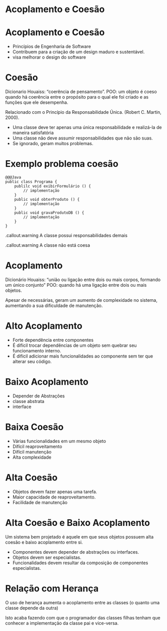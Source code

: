 <!SLIDE section center>
# Acoplamento e Coesão


<!SLIDE>
# Acoplamento e Coesão

* Princípios de Engenharia de Software
* Contribuem para a criação de um design maduro e sustentável.
* visa melhorar o design do software


<!SLIDE>
# Coesão

Dicionario Houaiss: “coerência de pensamento”.
POO: um objeto é coeso quando há coerência entre o propósito para o qual ele foi criado e as funções que ele desempenha.

Relacionado com o Princípio da Responsabilidade Única. 
(Robert C. Martin, 2000).

* Uma classe deve ter apenas  uma única responsabilidade e realizá-la de maneira satisfatória
* Uma classe não deve assumir responsabilidades que não são suas.
* Se ignorado, geram muitos problemas.


<!SLIDE>
# Exemplo problema coesão

    @@@Java
    public class Programa {
	    publilc void exibirFormulário () {
		    // implementação 
	    }
	    public void obterProduto () {
		    // implementação
	    }
	    public void gravaProdutoDB () {
		    // implementação
	    }
    }
    
    
.callout.warning A classe possui responsabilidades demais

.callout.warning A classe não está coesa





<!SLIDE>
# Acoplamento

Dicionário Houaiss: “união ou ligação entre dois ou mais corpos, formando um único conjunto”
POO: quando há uma ligação entre dois ou mais objetos.

Apesar de necessárias, geram um aumento de complexidade no sistema, aumentando a sua dificuldade de manutenção.



<!SLIDE>
# Alto Acoplamento

* Forte dependência entre componentes
* É difícil trocar dependências de um objeto sem quebrar seu funcionamento interno.
* É difícil adicionar mais funcionalidades ao componente sem ter que alterar seu código.


<!SLIDE>
# Baixo Acoplamento

* Depender de Abstrações
 * classe abstrata
 * interface


<!SLIDE>
# Baixa Coesão

* Várias funcionalidades em um mesmo objeto
* Difícil reaproveitamento
* Difícil manutenção
* Alta complexidade

<!SLIDE>
# Alta Coesão

* Objetos devem fazer apenas uma tarefa.
* Maior capacidade de reaproveitamento.
* Facilidade de manutenção


<!SLIDE>
# Alta Coesão e Baixo Acoplamento

Um sistema bem projetado é aquele em que seus objetos possuem alta coesão e baixo acoplamento entre si. 

* Componentes devem depender de abstrações ou interfaces.
* Objetos devem ser especialistas.
* Funcionalidades devem resultar da composição de componentes especialistas.


<!SLIDE>
# Relação com Herança

O uso de herança aumenta o acoplamento entre as classes (o quanto uma classe depende da outra)

Isto acaba fazendo com que o programador das classes filhas tenham que conhecer a implementação da classe pai e vice-versa.


<!SLIDE>
# 

<!SLIDE>
# 

<!SLIDE>
# 

<!SLIDE>
# 

<!SLIDE>
# 

<!SLIDE>
# 

<!SLIDE>
# 

<!SLIDE>
# 
